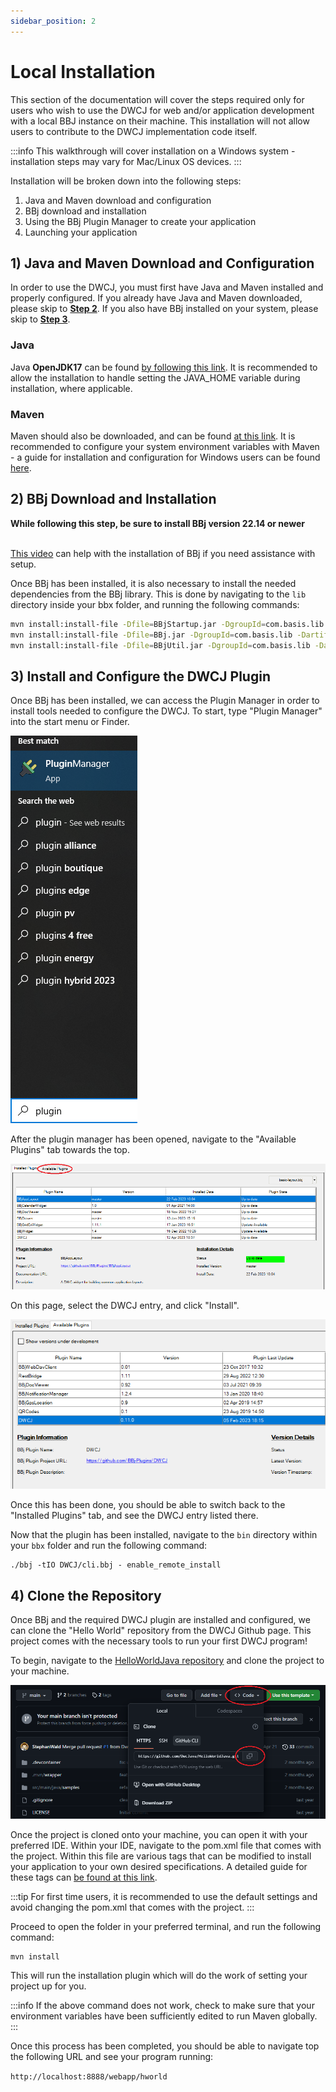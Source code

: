 ```yaml
---
sidebar_position: 2
---
```


# Local Installation

This section of the documentation will cover the steps required only for 
users who wish to use the DWCJ for web and/or application development with a local
BBJ instance on their machine. This installation will not allow users to contribute 
to the DWCJ implementation code itself.
<br/>

:::info
This walkthrough will cover installation on a Windows system - installation
steps may vary for Mac/Linux OS devices.
:::
<br/>

Installation will be broken down into the following steps:


1. Java and Maven download and configuration
2. BBj download and installation
3. Using the BBj Plugin Manager to create your application
4. Launching your application


## 1) Java and Maven Download and Configuration

In order to use the DWCJ, you must first have Java and Maven installed and properly configured. If you already
have Java and Maven downloaded, please skip to [**Step 2**](#section2). If you also have 
BBj installed on your system, please skip to [**Step 3**](#section3).

### Java

Java **OpenJDK17** can be found [by following this link](https://adoptium.net/temurin/releases/). It is recommended 
to allow the installation to handle setting the JAVA_HOME variable during installation, where applicable.

### Maven

Maven should also be downloaded, and can be found [at this link](https://maven.apache.org/download.cgi). It is 
recommended to configure your system environment variables with Maven - a guide for installation and configuration 
for Windows users can be found [here](https://phoenixnap.com/kb/install-maven-windows).


<a name='section2'></a>

## 2) BBj Download and Installation

<b>While following this step, be sure to install BBj version 22.14 or newer </b><br/><br/>

[This video](https://www.youtube.com/watch?v=Ovk8kznQfGs&ab_channel=BBxCluesbyBASISEurope) can help with the installation of BBj if you need assistance with setup.

Once BBj has been installed, it is also necessary to install the needed dependencies from the BBj library. This is done by navigating to the `lib` directory inside your bbx folder, and
running the following commands:

```bash
mvn install:install-file -Dfile=BBjStartup.jar -DgroupId=com.basis.lib -DartifactId=BBjStartup -Dversion=23.01 -Dpackaging=jar
mvn install:install-file -Dfile=BBj.jar -DgroupId=com.basis.lib -DartifactId=BBj -Dversion=23.01 -Dpackaging=jar
mvn install:install-file -Dfile=BBjUtil.jar -DgroupId=com.basis.lib -DartifactId=BBjUtil -Dversion=23.01 -Dpackaging=jar
```

<a name='section3'></a>

## 3) Install and Configure the DWCJ Plugin

Once BBj has been installed, we can access the Plugin Manager in order to install tools needed to configure the DWCJ. To start, type "Plugin Manager" into the start menu or Finder. 

![Plugin manager start location](./_images/users/local/i1.png)

After the plugin manager has been opened, navigate to the "Available Plugins" tab towards the top.

![Plugin manager start location](./_images/users/local/i2.png)

On this page, select the DWCJ entry, and click "Install".

![Plugin manager start location](./_images/users/local/i3.png)

Once this has been done, you should be able to switch back to the "Installed Plugins" tab, and see the DWCJ entry listed there.

Now that the plugin has been installed, navigate to the `bin` directory within your `bbx` folder and run the following command:

```bbj
./bbj -tIO DWCJ/cli.bbj - enable_remote_install
```


## 4) Clone the Repository

Once BBj and the required DWCJ plugin are installed and configured, we can clone the "Hello World" repository from the DWCJ Github page. This project comes with the necessary tools to run your first DWCJ program!

To begin, navigate to the [HelloWorldJava repository](https://github.com/DwcJava/HelloWorldJava) and clone the project to your machine.

![Plugin manager start location](./_images/users/local/i5.png)

<!-- :::info
You can also opt to use the GitHub Codespace without cloning the project on your local machine, and do all of your development on the cloud!
::: -->

Once the project is cloned onto your machine, you can open it with your preferred IDE. Within your IDE, navigate to the pom.xml file that comes with the project. Within this file are various tags that can be modified to install your application to your own desired specifications. A detailed guide for these tags can [be found at this link](https://github.com/DwcJava/dwcj-install-maven-plugin).

:::tip
For first time users, it is recommended to use the default settings and avoid changing the pom.xml that comes with the project.
:::

Proceed to open the folder in your preferred terminal, and run the following command:

```
mvn install
```

This will run the installation plugin which will do the work of setting your project up for you.

:::info
If the above command does not work, check to make sure that your environment variables have been sufficiently edited to run Maven globally.
:::

Once this process has been completed, you should be able to navigate top the following URL and see your program running:

`http://localhost:8888/webapp/hworld`
